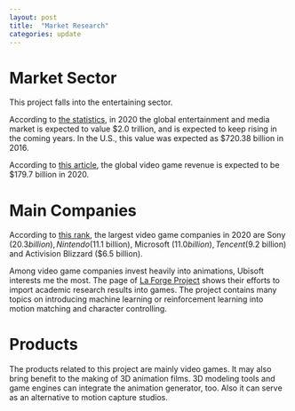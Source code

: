 ```yaml
---
layout: post
title:  "Market Research"
categories: update
---
```

# Market Sector
This project falls into the entertaining sector.

According to [the statistics](https://www.statista.com/statistics/237749/value-of-the-global-entertainment-and-media-market/),
in 2020 the global entertainment and media market is expected to value $2.0 trillion, and is expected to keep rising in the coming years.
In the U.S., this value was expected as $720.38 billion in 2016.

According to [this article](https://www.marketwatch.com/story/videogames-are-a-bigger-industry-than-sports-and-movies-combined-thanks-to-the-pandemic-11608654990),
the global video game revenue is expected to be $179.7 billion in 2020.

# Main Companies
According to [this rank](https://www.alltopeverything.com/top-10-biggest-video-game-companies/),
the largest video game companies in 2020 are Sony ($20.3 billion), Nintendo ($11.1 billion), Microsoft ($11.0 billion), Tencent ($9.2 billion) and Activision Blizzard ($6.5 billion).

Among video game companies invest heavily into animations, Ubisoft interests me the most.
The page of [La Forge Project](https://montreal.ubisoft.com/en/our-engagements/research-and-development/) shows their efforts to import academic research results into games.
The project contains many topics on introducing machine learning or reinforcement learning into motion matching and character controlling.

# Products
The products related to this project are mainly video games.
It may also bring benefit to the making of 3D animation films.
3D modeling tools and game engines can integrate the animation generator, too.
Also it can serve as an alternative to motion capture studios.